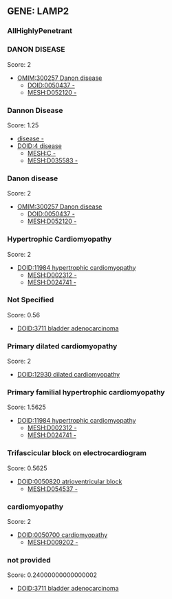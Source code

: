 
## GENE: LAMP2

### AllHighlyPenetrant

### DANON DISEASE

Score: 2

 * [OMIM:300257 Danon disease](http://beta.monarchinitiative.org/disease/OMIM:300257)
    * [DOID:0050437 -](http://beta.monarchinitiative.org/disease/DOID:0050437)
    * [MESH:D052120 -](http://beta.monarchinitiative.org/disease/MESH:D052120)

### Dannon Disease

Score: 1.25

 * [disease -](http://beta.monarchinitiative.org/disease/disease)
 * [DOID:4 disease](http://beta.monarchinitiative.org/disease/DOID:4)
    * [MESH:C -](http://beta.monarchinitiative.org/disease/MESH:C)
    * [MESH:D035583 -](http://beta.monarchinitiative.org/disease/MESH:D035583)

### Danon disease

Score: 2

 * [OMIM:300257 Danon disease](http://beta.monarchinitiative.org/disease/OMIM:300257)
    * [DOID:0050437 -](http://beta.monarchinitiative.org/disease/DOID:0050437)
    * [MESH:D052120 -](http://beta.monarchinitiative.org/disease/MESH:D052120)

### Hypertrophic Cardiomyopathy

Score: 2

 * [DOID:11984 hypertrophic cardiomyopathy](http://beta.monarchinitiative.org/disease/DOID:11984)
    * [MESH:D002312 -](http://beta.monarchinitiative.org/disease/MESH:D002312)
    * [MESH:D024741 -](http://beta.monarchinitiative.org/disease/MESH:D024741)

### Not Specified

Score: 0.56

 * [DOID:3711 bladder adenocarcinoma](http://beta.monarchinitiative.org/disease/DOID:3711)

### Primary dilated cardiomyopathy

Score: 2

 * [DOID:12930 dilated cardiomyopathy](http://beta.monarchinitiative.org/disease/DOID:12930)

### Primary familial hypertrophic cardiomyopathy

Score: 1.5625

 * [DOID:11984 hypertrophic cardiomyopathy](http://beta.monarchinitiative.org/disease/DOID:11984)
    * [MESH:D002312 -](http://beta.monarchinitiative.org/disease/MESH:D002312)
    * [MESH:D024741 -](http://beta.monarchinitiative.org/disease/MESH:D024741)

### Trifascicular block on electrocardiogram

Score: 0.5625

 * [DOID:0050820 atrioventricular block](http://beta.monarchinitiative.org/disease/DOID:0050820)
    * [MESH:D054537 -](http://beta.monarchinitiative.org/disease/MESH:D054537)

### cardiomyopathy

Score: 2

 * [DOID:0050700 cardiomyopathy](http://beta.monarchinitiative.org/disease/DOID:0050700)
    * [MESH:D009202 -](http://beta.monarchinitiative.org/disease/MESH:D009202)

### not provided

Score: 0.24000000000000002

 * [DOID:3711 bladder adenocarcinoma](http://beta.monarchinitiative.org/disease/DOID:3711)

